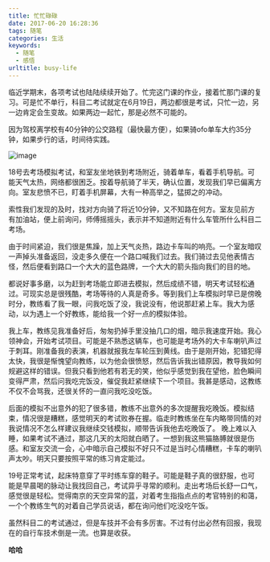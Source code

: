 ```yaml
---
title: 忙忙碌碌
date: 2017-06-20 16:28:36
tags: 随笔
categories: 生活
keywords:
  - 随笔
  - 感悟
urltitle: busy-life
---
```

临近学期末，各项考试也陆陆续续开始了。忙完这门课的作业，接着忙那门课的复习。可是忙不单行，科目二考试就定在6月19日，两边都很是考试，只忙一边，另一边肯定会生变故。如果两边一起忙，那是必然不可能的。

因为驾校离学校有40分钟的公交路程（最快最方便），如果骑ofo单车大约35分钟，如果步行的话，时间待实践。
<!-- more -->

![image](http://imgout.ph.126.net/55908028/sun-2256571_960_720.jpg)

18号去考场模拟考试，和室友坐地铁到考场附近，骑着单车，看着手机导航。可能天气太热，网络都很困乏。按着导航骑了半天，确认位置，发现我们早已偏离方向。室友悲愤不已，盯着手机屏幕，大有一种高举之，猛掷之的冲动。

索性我们发现的及时，找对方向骑了将近10分钟，又不知路在何方。室友见前方有加油站，便上前询问，师傅摇摇头，表示并不知道附近有什么车管所什么科目二考场。

由于时间紧迫，我们很是焦躁，加上天气炎热，路边卡车叫的响亮。一个室友暗叹一声掉头准备返回，没走多久便在一个路口喊我们过去。我们骑过去见他表情古怪，然后便看到路口一个大大的蓝色路牌，一个大大的箭头指向我们的目的地。

都说好事多磨，以为赶到考场能立即进去模拟，然后成绩不错，明天考试轻松通过。可现实总是很残酷，考场等待的人真是奇多。等到我们上车模拟时早已是傍晚时分，教练看了我一眼，问我吃饭了没，我说没有，他说那赶紧上车。我大为感动，以为遇上一个好教练，能给我一个好一点的模拟体验。

我上车，教练见我准备好后，匆匆扔掉手里没抽几口的烟，暗示我速度开始。我心领神会，开始考试项目。可能是不熟悉这辆车，也可能是考场外的大卡车喇叭声过于刺耳。刚准备我的表演，机器就报我左车轮压到黄线。由于是刚开始，犯错犯得太快，我很是惭愧望向教练，以为他会很愤怒，然后告诉我出错原因，教导我如何规避这样的错误。但我只看到他若有若无的笑，他似乎感觉到我在望他，脸色瞬间变得严肃，然后问我吃完饭没，催促我赶紧继续下一个项目。我甚是感动，这教练不仅不会骂我，还很关怀的一直问我吃没吃饭。

后面的模拟不出意外的犯了很多错，教练不出意外的多次提醒我吃晚饭。模拟结束，情况很是糟糕，感觉明天的考试败券在握。临走时教练坐在车内略带同情的对我说情况不怎么样建议我继续交钱模拟，顺带告诉我他去吃晚饭了。
晚上难以入睡，如果考试不通过，那这几天的太阳就白晒了。一想到我这熊猫胳膊就很是伤感。和室友交流一会，心中暗示自己模拟不好只不过是当时心情糟糕，卡车的喇叭声太吵。明天只要按照平常的练习肯定能过。

19号正常考试，起床特意穿了平时练车穿的鞋子。可能是鞋子真的很舒服，也可能是早晨喝的脉动让我找回自己，考试异乎寻常的顺利。走出考场后长舒一口气，感觉很是轻松。觉得南京的天空异常的蓝，对着考生指指点点的考官特别的和蔼，一个个教练生气的对着自己学员说话，都在询问他们吃没吃午饭。

虽然科目二的考试通过，但是车技并不会有多厉害。不过有付出必然有回报，我现在的自行车技术倒是一流。也算是收获。

**哈哈**
